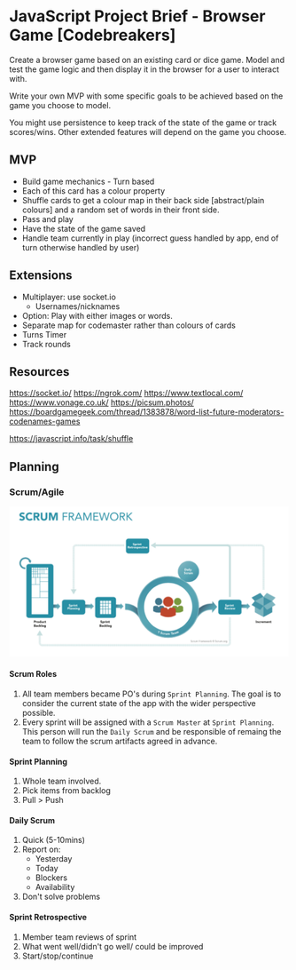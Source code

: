 # JavaScript Project Brief - Browser Game [Codebreakers]

Create a browser game based on an existing card or dice game. Model and test the game logic and then display it in the browser for a user to interact with.

Write your own MVP with some specific goals to be achieved based on the game you choose to model.

You might use persistence to keep track of the state of the game or track scores/wins. Other extended features will depend on the game you choose.

## MVP

* Build game mechanics - Turn based
* Each of this card has a colour property
* Shuffle cards to get a colour map in their back side [abstract/plain colours] and a random set of words in their front side.
* Pass and play
* Have the state of the game saved
* Handle team currently in play (incorrect guess handled by app, end of turn     otherwise handled by user)


## Extensions

* Multiplayer: use socket.io
   - Usernames/nicknames
* Option: Play with either images or words.
* Separate map for codemaster rather than colours of cards
* Turns Timer
* Track rounds


## Resources
https://socket.io/
https://ngrok.com/
https://www.textlocal.com/
https://www.vonage.co.uk/
https://picsum.photos/
https://boardgamegeek.com/thread/1383878/word-list-future-moderators-codenames-games

https://javascript.info/task/shuffle

## Planning 

### Scrum/Agile

![ScrumFramework](/documentation/images/ScrumFrameworkTest.png)

#### Scrum Roles
1. All team members became PO's during `Sprint Planning`.
The goal is to consider the current state of the app with the wider perspective possible.
2. Every sprint will be assigned with a `Scrum Master` at `Sprint Planning`. This person will run the `Daily Scrum` and be responsible of remaing the team to follow the scrum artifacts agreed in advance.

#### Sprint Planning
1. Whole team involved.
2. Pick items from backlog
3. Pull > Push

#### Daily Scrum
1. Quick (5-10mins)
2. Report on:
   * Yesterday
   * Today
   * Blockers
   * Availability
3. Don't solve problems
#### Sprint Retrospective
1. Member team reviews of sprint
2. What went well/didn't go well/ could be improved
3. Start/stop/continue